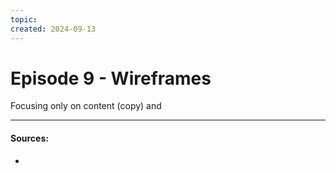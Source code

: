 ```yaml
---
topic: 
created: 2024-09-13
---
```


# Episode 9 - Wireframes

Focusing only on content (copy) and 




___
#### Sources:
- 